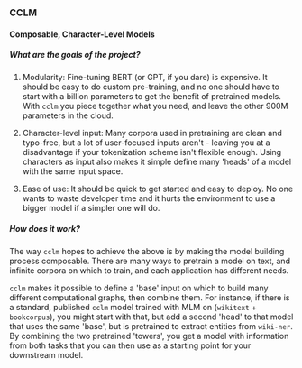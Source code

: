 ### CCLM

#### Composable, Character-Level Models

##### What are the goals of the project?

1) Modularity: Fine-tuning BERT (or GPT, if you dare) is expensive. It should be easy to do custom pre-training, and no one should have to start with a billion parameters to get the benefit of pretrained models. With `cclm` you piece together what you need, and leave the other 900M parameters in the cloud.

2) Character-level input: Many corpora used in pretraining are clean and typo-free, but a lot of user-focused inputs aren't - leaving you at a disadvantage if your tokenization scheme isn't flexible enough. Using characters as input also makes it simple define many 'heads' of a model with the same input space.

3) Ease of use: It should be quick to get started and easy to deploy. No one wants to waste developer time and it hurts the environment to use a bigger model if a simpler one will do.


##### How does it work?

The way `cclm` hopes to achieve the above is by making the model building process composable. There are many ways to pretrain a model on text, and infinite corpora on which to train, and each application has different needs.

`cclm` makes it possible to define a 'base' input on which to build many different computational graphs, then combine them. For instance, if there is a standard, published `cclm` model trained with MLM on (`wikitext` + `bookcorpus`), you might start with that, but add a second 'head' to that model that uses the same 'base', but is pretrained to extract entities from `wiki-ner`. By combining the two pretrained 'towers', you get a model with information from both tasks that you can then use as a starting point for your downstream model.

